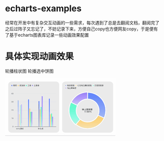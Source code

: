 # echarts-examples
经常在开发中有复杂交互动画的一些需求，每次遇到了总是去翻阅文档，翻阅完了之后过阵子又忘记了，不妨记录下来，方便自己copy也方便网友copy，于是便有了基于echarts图表库记录一些动画效果配置

# 具体实现动画效果
轮播柱状图
轮播选中饼图

![动画效果演示](assets/bc.gif)
